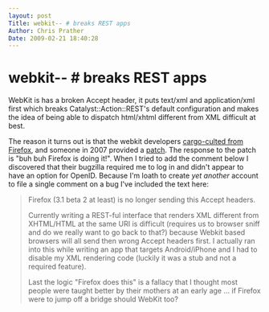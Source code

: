 ```yaml
---
layout: post
Title: webkit-- # breaks REST apps  
Author: Chris Prather
Date: 2009-02-21 18:40:28
---
```


# webkit-- # breaks REST apps
WebKit is has a broken Accept header, it puts text/xml and application/xml
first which breaks Catalyst::Action::REST's default configuration and makes
the idea of being able to dispatch html/xhtml different from XML difficult at
best.

The reason it turns out is that the webkit developers [cargo-culted from
Firefox][cargo-cult], and someone in 2007 provided a [patch][patch]. The
response to the patch is "buh buh Firefox is doing it!". When I tried to
add the comment below I discovered that their bugzilla required me to log in
and didn't appear to have an option for OpenID. Because I'm loath to create
*yet another* account to file a single comment on a bug I've included the text
here:

> Firefox (3.1 beta 2 at least) is no longer sending this Accept headers.
> 
> Currently writing a REST-ful interface that renders XML different from
> XHTML/HTML at the same URI is difficult (requires us to browser sniff and do
> we really want to go back to that?) because Webkit based browsers will all
> send then wrong Accept headers first. I actually ran into this while writing
> an app that targets Android/iPhone and I had to disable my XML rendering code
> (luckily it was a stub and not a required feature).
> 
> Last the logic "Firefox does this" is a fallacy that I thought most people
> were taught better by their mothers at an early age ... if Firefox were to
> jump off a bridge should WebKit too?
> 

[cargo-cult]: https://bugs.webkit.org/show_bug.cgi?id=9572
[patch]: https://bugs.webkit.org/show_bug.cgi?id=12296

